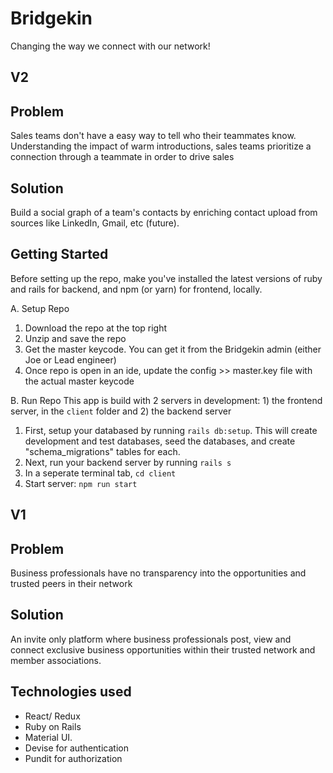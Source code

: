 # Bridgekin
Changing the way we connect with our network!

## V2
## Problem
Sales teams don't have a easy way to tell who their teammates know. Understanding the impact of warm introductions, sales teams prioritize a connection through a teammate in order to drive sales

## Solution
Build a social graph of a team's contacts by enriching contact upload from sources like LinkedIn, Gmail, etc (future).

## Getting Started
Before setting up the repo, make you've installed the latest versions of ruby and rails for backend, and npm (or yarn) for frontend, locally.

A. Setup Repo
1. Download the repo at the top right
2. Unzip and save the repo
3. Get the master keycode. You can get it from the Bridgekin admin (either Joe or Lead engineer)
4. Once repo is open in an ide, update the config >> master.key file with the actual master keycode

B. Run Repo
This app is build with 2 servers in development: 1) the frontend server, in the ```client``` folder and 2) the backend server
1. First, setup your databased by running ```rails db:setup```. This will create development and test databases, seed the databases, and create "schema_migrations" tables for each.
2. Next, run your backend server by running ```rails s```
3. In a seperate terminal tab, ```cd client```
4. Start server: ``` npm run start ```

## V1
## Problem
Business professionals have no transparency into the opportunities and trusted peers in their network

## Solution
An invite only platform where business professionals post, view and connect exclusive business opportunities within their trusted network and member associations. 

## Technologies used
- React/ Redux
- Ruby on Rails
- Material UI.
- Devise for authentication
- Pundit for authorization
 
